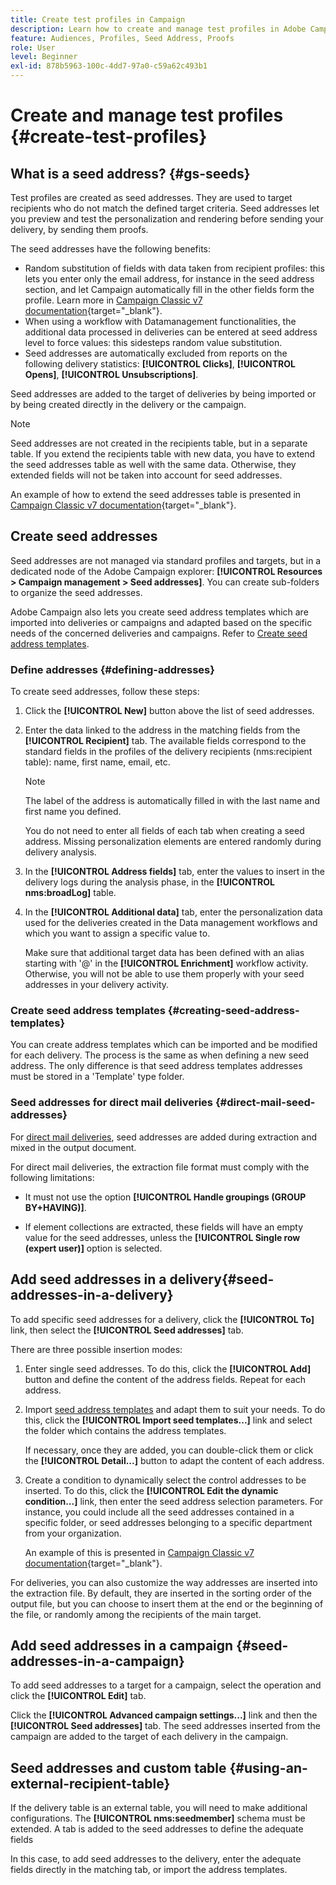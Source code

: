 ```yaml
---
title: Create test profiles in Campaign
description: Learn how to create and manage test profiles in Adobe Campaign
feature: Audiences, Profiles, Seed Address, Proofs
role: User
level: Beginner
exl-id: 878b5963-100c-4dd7-97a0-c59a62c493b1
---
```

# Create and manage test profiles {#create-test-profiles}

## What is a seed address? {#gs-seeds}

Test profiles are created as seed addresses. They are used to target recipients who do not match the defined target criteria. Seed addresses let you preview and test the personalization and rendering before sending your delivery, by sending them proofs.

The seed addresses have the following benefits:

* Random substitution of fields with data taken from recipient profiles: this lets you enter only the email address, for instance in the seed address section, and let Campaign automatically fill in the other fields form the profile. Learn more in [Campaign Classic v7 documentation](https://experienceleague.adobe.com/docs/campaign-classic/using/sending-messages/using-seed-addresses/use-case--selecting-seed-addresses-on-criteria.html?lang=en){target="_blank"}.
* When using a workflow with Datamanagement functionalities, the additional data processed in deliveries can be entered at seed address level to force values: this sidesteps random value substitution.
* Seed addresses are automatically excluded from reports on the following delivery statistics: **[!UICONTROL Clicks]**, **[!UICONTROL Opens]**, **[!UICONTROL Unsubscriptions]**.

Seed addresses are added to the target of deliveries by being imported or by being created directly in the delivery or the campaign.

>[!NOTE]
>
>Seed addresses are not created in the recipients table, but in a separate table. If you extend the recipients table with new data, you have to extend the seed addresses table as well with the same data. Otherwise, they extended fields will not be taken into account for seed addresses.
>
>An example of how to extend the seed addresses table is presented in [Campaign Classic v7 documentation](https://experienceleague.adobe.com/docs/campaign-classic/using/sending-messages/using-seed-addresses/use-case--selecting-seed-addresses-on-criteria.html){target="_blank"}.



## Create seed addresses 

Seed addresses are not managed via standard profiles and targets, but in a dedicated node of the Adobe Campaign explorer: **[!UICONTROL Resources > Campaign management > Seed addresses]**. You can create sub-folders to organize the seed addresses.

Adobe Campaign also lets you create seed address templates which are imported into deliveries or campaigns and adapted based on the specific needs of the concerned deliveries and campaigns. Refer to [Create seed address templates](#creating-seed-address-templates).

### Define addresses {#defining-addresses}

To create seed addresses, follow these steps:

1. Click the **[!UICONTROL New]** button above the list of seed addresses.
1. Enter the data linked to the address in the matching fields from the **[!UICONTROL Recipient]** tab. The available fields correspond to the standard fields in the profiles of the delivery recipients (nms:recipient table): name, first name, email, etc.

   >[!NOTE]
   >
   >The label of the address is automatically filled in with the last name and first name you defined.
   >
   >You do not need to enter all fields of each tab when creating a seed address. Missing personalization elements are entered randomly during delivery analysis.

1. In the **[!UICONTROL Address fields]** tab, enter the values to insert in the delivery logs during the analysis phase, in the **[!UICONTROL nms:broadLog]** table.

1. In the **[!UICONTROL Additional data]** tab, enter the personalization data used for the deliveries created in the Data management workflows and which you want to assign a specific value to. 
    
    Make sure that additional target data has been defined with an alias starting with '@' in the **[!UICONTROL Enrichment]** workflow activity. Otherwise, you will not be able to use them properly with your seed addresses in your delivery activity.

### Create seed address templates {#creating-seed-address-templates}

You can create address templates which can be imported and be modified for each delivery. The process is the same as when defining a new seed address. The only difference is that seed address templates addresses must be stored in a 'Template' type folder.

### Seed addresses for direct mail deliveries {#direct-mail-seed-addresses}

For [direct mail deliveries](../send/direct-mail.md), seed addresses are added during extraction and mixed in the output document.

For direct mail deliveries, the extraction file format must comply with the following limitations:  
 
* It must not use the option **[!UICONTROL Handle groupings (GROUP BY+HAVING)]**.

* If element collections are extracted, these fields will have an empty value for the seed addresses, unless the **[!UICONTROL Single row (expert user)]** option is selected. 

## Add seed addresses in a delivery{#seed-addresses-in-a-delivery}

To add specific seed addresses for a delivery, click the **[!UICONTROL To]** link, then select the **[!UICONTROL Seed addresses]** tab.

There are three possible insertion modes:

1. Enter single seed addresses.  To do this, click the **[!UICONTROL Add]** button and define the content of the address fields. Repeat for each address.

1. Import [seed address templates](#creating-seed-address-template) and adapt them to suit your needs. To do this, click the **[!UICONTROL Import seed templates...]** link and select the folder which contains the address templates.

   If necessary, once they are added, you can double-click them or click the **[!UICONTROL Detail...]** button to adapt the content of each address.

1. Create a condition to dynamically select the control addresses to be inserted. To do this, click the **[!UICONTROL Edit the dynamic condition...]** link, then enter the seed address selection parameters. For instance, you could include all the seed addresses contained in a specific folder, or seed addresses belonging to a specific department from your organization.

   An example of this is presented in [Campaign Classic v7 documentation](https://experienceleague.adobe.com/docs/campaign-classic/using/sending-messages/using-seed-addresses/use-case--selecting-seed-addresses-on-criteria.html){target="_blank"}.

For deliveries, you can also customize the way addresses are inserted into the extraction file. By default, they are inserted in the sorting order of the output file, but you can choose to insert them at the end or the beginning of the file, or randomly among the recipients of the main target.

## Add seed addresses in a campaign {#seed-addresses-in-a-campaign}

To add seed addresses to a target for a campaign, select the operation and click the **[!UICONTROL Edit]** tab.

Click the **[!UICONTROL Advanced campaign settings...]** link and then the **[!UICONTROL Seed addresses]** tab. The seed addresses inserted from the campaign are added to the target of each delivery in the campaign.

## Seed addresses and custom table {#using-an-external-recipient-table}
 
If the delivery table is an external table, you will need to make additional configurations. The **[!UICONTROL nms:seedmember]** schema must be extended. A tab is added to the seed addresses to define the adequate fields

In this case, to add seed addresses to the delivery, enter the adequate fields directly in the matching tab, or import the address templates.

<!--The **nms:seedMember** schema extension is [this section](../../configuration/using/seed-addresses.md).-->
